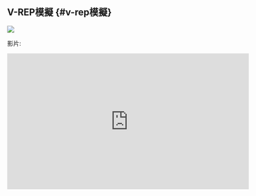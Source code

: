 ## V-REP模擬 {#v-rep模擬}

![](/assets/vrep_2018-04-21_14-11-19.png)


影片:
<iframe width="560" height="315" src="https://www.youtube.com/embed/dBYt6YG9YiU" frameborder="0" allow="autoplay; encrypted-media" allowfullscreen></iframe>
